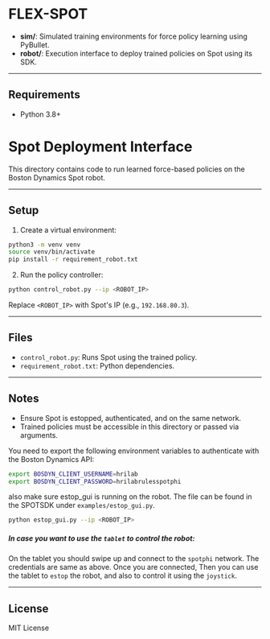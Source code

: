 # FLEX-SPOT

- **sim/**: Simulated training environments for force policy learning using PyBullet.
- **robot/**: Execution interface to deploy trained policies on Spot using its SDK.

---

## Requirements

- Python 3.8+
# Spot Deployment Interface

This directory contains code to run learned force-based policies on the Boston Dynamics Spot robot.

---

## Setup

1. Create a virtual environment:
```bash
python3 -m venv venv
source venv/bin/activate
pip install -r requirement_robot.txt
```

2. Run the policy controller:
```bash
python control_robot.py --ip <ROBOT_IP>
```

Replace `<ROBOT_IP>` with Spot's IP (e.g., `192.168.80.3`).

---

## Files

- `control_robot.py`: Runs Spot using the trained policy.
- `requirement_robot.txt`: Python dependencies.

---

## Notes

- Ensure Spot is estopped, authenticated, and on the same network.
- Trained policies must be accessible in this directory or passed via arguments.

You need to export the following environment variables to authenticate with the Boston Dynamics API:

```bash 
export BOSDYN_CLIENT_USERNAME=hrilab
export BOSDYN_CLIENT_PASSWORD=hrilabrulesspotphi
```
also make sure estop_gui is running on the robot.
The file can be found in the SPOTSDK under `examples/estop_gui.py`.
```bash
python estop_gui.py --ip <ROBOT_IP>
```

##### In case you want to use the `tablet` to control the robot: 

On the tablet you should swipe up and connect to the `spotphi` network. The credentials are same as above.
Once you are connected,
Then you can use the tablet to `estop` the robot, and also to control it using the `joystick`.

---

## License

MIT License
